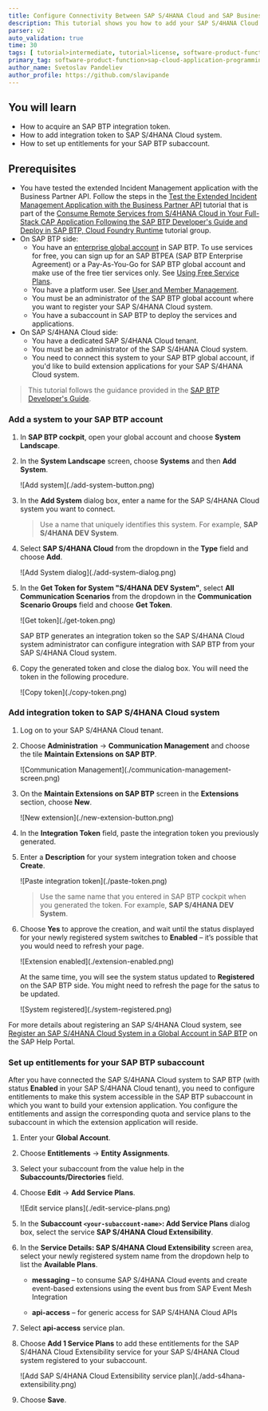 ```yaml
---
title: Configure Connectivity Between SAP S/4HANA Cloud and SAP Business Technology Platform
description: This tutorial shows you how to add your SAP S/4HANA Cloud system to your global account in SAP BTP.
parser: v2
auto_validation: true
time: 30
tags: [ tutorial>intermediate, tutorial>license, software-product-function>sap-cloud-application-programming-model, programming-tool>node-js, software-product>sap-business-technology-platform]
primary_tag: software-product-function>sap-cloud-application-programming-model
author_name: Svetoslav Pandeliev
author_profile: https://github.com/slavipande
---
```


## You will learn

 - How to acquire an SAP BTP integration token.
 - How to add integration token to SAP S/4HANA Cloud system.
 - How to set up entitlements for your SAP BTP subaccount.

## Prerequisites

 - You have tested the extended Incident Management application with the Business Partner API. Follow the steps in the [Test the Extended Incident Management Application with the Business Partner API](remote-service-run-dev-test) tutorial that is part of the [Consume Remote Services from S/4HANA Cloud in Your Full-Stack CAP Application Following the SAP BTP Developer's Guide and Deploy in SAP BTP, Cloud Foundry Runtime](https://developers.sap.com/group.sap-s4hana-consume-remote-services.html) tutorial group.
 - On SAP BTP side:
     - You have an [enterprise global account](https://help.sap.com/docs/btp/sap-business-technology-platform/getting-global-account#loiod61c2819034b48e68145c45c36acba6e) in SAP BTP. To use services for free, you can sign up for an SAP BTPEA (SAP BTP Enterprise Agreement) or a Pay-As-You-Go for SAP BTP global account and make use of the free tier services only. See [Using Free Service Plans](https://help.sap.com/docs/btp/sap-business-technology-platform/using-free-service-plans?version=Cloud).
     - You have a platform user. See [User and Member Management](https://help.sap.com/docs/btp/sap-business-technology-platform/user-and-member-management).
     - You must be an administrator of the SAP BTP global account where you want to register your SAP S/4HANA Cloud system.
     - You have a subaccount in SAP BTP to deploy the services and applications.
 - On SAP S/4HANA Cloud side:
    - You have a dedicated SAP S/4HANA Cloud tenant.
    - You must be an administrator of the SAP S/4HANA Cloud system.
    - You need to connect this system to your SAP BTP global account, if you'd like to build extension applications for your SAP S/4HANA Cloud system.

> This tutorial follows the guidance provided in the [SAP BTP Developer's Guide](https://help.sap.com/docs/btp/btp-developers-guide/what-is-btp-developers-guide).

### Add a system to your SAP BTP account

1. In **SAP BTP cockpit**, open your global account and choose **System Landscape**.

2. In the **System Landscape** screen, choose **Systems** and then **Add System**.

     <!-- border; size:540px --> ![Add system](./add-system-button.png)

3. In the **Add System** dialog box, enter a name for the SAP S/4HANA Cloud system you want to connect.

    > Use a name that uniquely identifies this system. For example, **SAP S/4HANA DEV System**.

4. Select **SAP S/4HANA Cloud** from the dropdown in the **Type** field and choose **Add**. 

     <!-- border; size:540px --> ![Add System dialog](./add-system-dialog.png)

6. In the **Get Token for System "S/4HANA DEV System"**, select **All Communication Scenarios** from the dropdown in the **Communication Scenario Groups** field and choose **Get Token**.

     <!-- border; size:540px --> ![Get token](./get-token.png)

     SAP BTP generates an integration token so the SAP S/4HANA Cloud system administrator can configure integration with SAP BTP from your SAP S/4HANA Cloud system. 

9. Copy the generated token and close the dialog box. You will need the token in the following procedure.

     <!-- border; size:540px --> ![Copy token](./copy-token.png)

  

### Add integration token to SAP S/4HANA Cloud system

1. Log on to your SAP S/4HANA Cloud tenant.

2. Choose **Administration** &rarr; **Communication Management** and choose the tile **Maintain Extensions on SAP BTP**.

     <!-- border; size:540px --> ![Communication Management](./communication-management-screen.png)

3. On the **Maintain Extensions on SAP BTP** screen in the **Extensions** section, choose **New**.

     <!-- border; size:540px --> ![New extension](./new-extension-button.png)

4. In the **Integration Token** field, paste the integration token you previously generated.

5. Enter a **Description** for your system integration token and choose **Create**.

     <!-- border; size:540px --> ![Paste integration token](./paste-token.png)

    > Use the same name that you entered in SAP BTP cockpit when you generated the token. For example, **SAP S/4HANA DEV System**.
     

6. Choose **Yes** to approve the creation, and wait until the status displayed for your newly registered system switches to **Enabled** – it’s possible that you would need to refresh your page.

     <!-- border; size:540px --> ![Extension enabled](./extension-enabled.png)

     At the same time, you will see the system status updated to **Registered** on the SAP BTP side. You might need to refresh the page for the satus to be updated.

     <!-- border; size:540px --> ![System registered](./system-registered.png)


For more details about registering an SAP S/4HANA Cloud system, see [Register an SAP S/4HANA Cloud System in a Global Account in SAP BTP](https://help.sap.com/viewer/65de2977205c403bbc107264b8eccf4b/Cloud/en-US/28171b629f3549af8c1d66d7c8de5e18.html) on the SAP Help Portal.


### Set up entitlements for your SAP BTP subaccount

After you have connected the SAP S/4HANA Cloud system to SAP BTP (with status **Enabled** in your SAP S/4HANA Cloud tenant), you need to configure entitlements to make this system accessible in the SAP BTP subaccount in which you want to build your extension application. You configure the entitlements and assign the corresponding quota and service plans to the subaccount in which the extension application will reside.

1. Enter your **Global Account**.

2. Choose **Entitlements** &rarr; **Entity Assignments**.

3. Select your subaccount from the value help in the **Subaccounts/Directories** field.

5. Choose **Edit** &rarr; **Add Service Plans**.

     <!-- border; size:540px --> ![Edit service plans](./edit-service-plans.png)

6. In the **Subaccount `<your-subaccount-name>`: Add Service Plans** dialog box, select the service **SAP S/4HANA Cloud Extensibility**.

7. In the **Service Details: SAP S/4HANA Cloud Extensibility** screen area, select your newly registered system name from the dropdown help to list the **Available Plans**.

      - **messaging** – to consume SAP S/4HANA Cloud events and create event-based extensions using the event bus from SAP Event Mesh Integration

      - **api-access** – for generic access for SAP S/4HANA Cloud APIs

8. Select **api-access** service plan.

9. Choose **Add 1 Service Plans** to add these entitlements for the SAP S/4HANA Cloud Extensibility service for your SAP S/4HANA Cloud system registered to your subaccount.

     <!-- border; size:540px --> ![Add SAP S/4HANA Cloud Extensibility service plan](./add-s4hana-extensibility.png)

10. Choose **Save**.